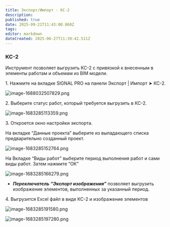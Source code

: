 ```yaml
---
title: Экспорт/Импорт - КС-2
description: 
published: true
date: 2025-09-21T11:43:00.860Z
tags: 
editor: markdown
dateCreated: 2025-06-27T11:39:42.511Z
---
```


### **КС-2**

Инструмент позволяет выгрузить КС-2 с привязкой к внесенным в элементы работам и объемам из BIM модели.

1\. Нажмите на вкладке SIGNAL PRO на панели Экспорт | Импорт ➤ КС-2.

![image-1688032507829.png](https://lh7-rt.googleusercontent.com/docsz/AD_4nXdQk4Hxeehs7v-8DOTcDwK0gDGxgv07KAYoZe9TK-1adHmCa2x06R_iOZWv7QDzjlu1pOvyDgQPD1ezPh4jjKY6U64nRi2jmXvklh77H-zyLpOYCqQ2l6Xe_70NGXecSz4-GC7_jTITtVnm5ri4Gw?key=I28DQ3jlUDdY_hHHRkh90Q)

2\. Выберите статус работ, который требуется выгрузить в КС-2.

![image-1683285113359.png](https://lh7-rt.googleusercontent.com/docsz/AD_4nXcQ6XDlNPZm2CMsCBbc9B6XMd9-FYr427h0t8p3eQPX83VyuP9WXDIKclS5NE71RwafqXsgwpOX6Pz6fd4-TyJt9vWyEHtIpccWsCIhqKRB4GFhCiSh1hDbi2wjB0ANPQnYtT9u17h-c8njOwnzzw?key=I28DQ3jlUDdY_hHHRkh90Q)

3\. Откроется окно настройки экспорта.

На вкладке “Данные проекта” выберите из выпадающего списка предварительно созданный проект.

![image-1683285152764.png](https://lh7-rt.googleusercontent.com/docsz/AD_4nXf-I76rxOM2vjD_lL_cyVBIvqTbZJXqY_qUKAl-tqn3lYOfc0-mDj-tI9wlUG3yxVRNQ48mpd-QBkH5nKhuG1295iIhBb0HP3029F1mutT_OXmgBIUBa_e4QPDpQnsbwzqGTJyB03J6o6kA1XLw6w?key=I28DQ3jlUDdY_hHHRkh90Q)

На Вкладке “Виды работ” выберите период выполнения работ и сами виды работ. Затем нажмите “ОК”

![image-1683285166279.png](https://lh7-rt.googleusercontent.com/docsz/AD_4nXcqA7f2NOVIdqFiIhj503Es9tjtLlYFgwFU65_468d4XQLVNO1XHjZAf_AAcDKHSagoJbkIMKVsgny0p1fi_PJjVCrJNjI3pY60LY2e2hPQcnMOJINXnrksU1srItXQJr5fkmcBdU6aH8A5ENzoSg?key=I28DQ3jlUDdY_hHHRkh90Q)

-   ***Переключатель “Экспорт изображения”*** позволяет выгрузить изображение элементов, выполненных за указанный период.

4\. Выгрузится Excel файл в виде КС-2 и изображение элементов

![image-1683285191580.png](https://lh7-rt.googleusercontent.com/docsz/AD_4nXfm1RhdowVSXY4LCk88-H3DoyqQvYBb0D9dgEqwZTR4TzHUirEhiQSDTBYKW1uDeCYHtkmdTxktedd8uSxU7RA6UVILJuUxuRjOjc8GUulaEmjDC7zQVofHebCMHfwyKJyw4qe9gbYPm8MBge1qNQ?key=I28DQ3jlUDdY_hHHRkh90Q)

![image-1683285197280.png](https://lh7-rt.googleusercontent.com/docsz/AD_4nXc1kZLAnHdR5YWlDT_axEFXUglFZRHztaCQxc8kgdGj6jNIz4D3OfqRajMJXcoNeLAmaxWGeSqOHr2wWYc-Ql8qF_jYemm7_uX8BeQ18znbyGcTezL8jsNUSuD-eez6rG1q6_Pl62-klQ5ili9PAg?key=I28DQ3jlUDdY_hHHRkh90Q)